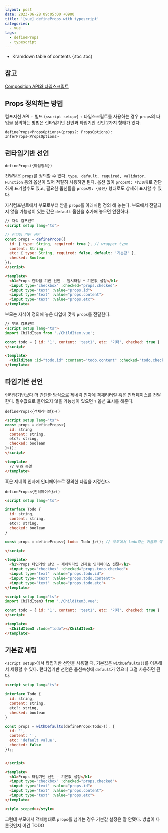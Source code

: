 ```yaml
---
layout: post
date: 2023-06-28 09:05:00 +0900
title: '[vue] defineProps with typescript'
categories:
  - vue
tags:
  - defineProps
  - typescript
---
```


* Kramdown table of contents
{:toc .toc}

## 참고

[Composition API와 타입스크립트](https://v3-docs.vuejs-korea.org/guide/typescript/composition-api.html)


## Props 정의하는 방법

컴포지션 API + 빌드 (`<script setup>`) + 타입스크립트를 사용하는 경우 `props`의 타입을 정의하는 방법은 런타임기반 선언과 타입기반 선언 2가지 형태가 있다.

`defineProps<PropsOptions>(props?: PropsOptions): InferProps<PropsOptions>`  


## 런타임기반 선언

`defineProps({타입정의})`


전달받은 `props`를 정의할 수 있다. `type, default, required, validator, Function` 등의 옵션이 있어 적절히 사용하면 된다. 옵션 없이 `props명: 타입종류`로 간단하게 표기할수도 있고, 필요한 옵션들을 `props명: {옵션}` 형태로도 상세히 표시할 수 있다. 

자식컴포넌트에서 부모로부터 받을 `props`를 아래처럼 정의 해 놓는다. 부모에서 전달되지 않을 가능성이 있는 값은 `default` 옵션을 추가해 놓으면 안전하다. 

```html
// 자식 컴포넌트
<script setup lang="ts">

// 런타임 기반 선언
const props = defineProps({
  id: { type: String, required: true }, // wrapper type
  content: String,
  etc: { type: String, required: false, default: '기본값' },
  checked: Boolean
});
</script>

<template>
  <h1>Props 런타임 기반 선언 - 원시타입 + 기본값 설정</h1>
  <input type="checkbox" :checked="props.checked">
  <input type="text" :value="props.id">
  <input type="text" :value="props.content">
  <input type="text" :value="props.etc">
</template>
```

부모는 자식이 정의해 놓은 타입에 맞춰 `props`를 전달한다.    

```html
// 부모 컴포넌트
<script setup lang="ts">
import ChildItem from './ChildItem.vue';

const todo = { id: '1', content: 'test1', etc: '기타', checked: true }
</script>

<template>
  <ChildItem :id="todo.id" :content="todo.content" :checked="todo.checked"></ChildItem>
</template>
```


## 타입기반 선언

런타임기반보다 더 간단한 방식으로 제네릭 인자에 객체리터럴 혹은 인터페이스를 전달한다. 필수값으로 들어오지 않을 가능성이 있으면 `?` 옵션 표시를 해준다.   

`defineProps<{객체리터렬}>()`   

```html
<script setup lang="ts">
const props = defineProps<{
  id: string
  content: string,
  etc?: string,
  checked: boolean
}>();
</script>

<template>
  // 위와 동일
</template>
```

혹은 제네릭 인자에 인터페이스로 정의한 타입을 지정한다.  

`defineProps<{인터페이스}>()`   

```html
<script setup lang="ts">

interface Todo {
  id: string,
  content: string,
  etc?: string,
  checked: boolean
}

const props = defineProps<{ todo: Todo }>(); // 부모에서 todo라는 이름의 객체를 넘겨받을 예정

</script>

<template>
  <h1>Props 타입기반 선언 - 제네릭타입 인자로 인터페이스 전달</h1>
  <input type="checkbox" :checked="props.todo.checked">
  <input type="text" :value="props.todo.id">
  <input type="text" :value="props.todo.content">
  <input type="text" :value="props.todo.etc">
</template>
```

```html
<script setup lang="ts">
import ChildItem3 from './ChildItem3.vue';

const todo = { id: '1', content: 'test1', etc: '기타', checked: true }
</script>

<template>
  <ChildItem3 :todo="todo"></ChildItem3>
</template>
```


## 기본값 세팅

`<script setup>`에서 타입기반 선언을 사용할 때, 기본값은 `withDefaults()`를 이용해서 세팅할 수 있다. 런타임기반 선언은 옵션속성에 `default`가 있으니 그걸 사용하면 된다. 

```html
<script setup lang="ts">

interface Todo {
  id: string,
  content: string,
  etc?: string,
  checked: boolean
}

const props = withDefaults(defineProps<Todo>(), {
  id: '',
  content: '',
  etc: 'default value',
  checked: false
});;


</script>

<template>
  <h1>Props 타입기반 선언 - 기본값 설정</h1>
  <input type="checkbox" :checked="props.checked">
  <input type="text" :value="props.id">
  <input type="text" :value="props.content">
  <input type="text" :value="props.etc">
</template>

<style scoped></style>
```

그런데 부모에서 객체형태로 `props`를 넘기는 경우 기본값 설정은 잘 안됐다. 방법이 다른것인지 이건 TODO